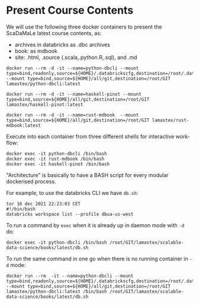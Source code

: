 # Present Course Contents

We will use the following three docker containers to present the ScaDaMaLe latest course contents, as:

- archives in databricks as .dbc archives
- book: as mdbook
- site: .html, .source (.scala,.python.R,.sql), and .md

```
docker run --rm -d -it --name=python-dbcli --mount type=bind,readonly,source=${HOME}/.databrickscfg,destination=/root/.databrickscfg --mount type=bind,source=${HOME}/all/git,destination=/root/GIT lamastex/python-dbcli:latest

docker run --rm -d -it --name=haskell-pinot --mount type=bind,source=${HOME}/all/git,destination=/root/GIT lamastex/haskell-pinot:latest

docker run --rm -d -it --name=rust-mdbook  --mount type=bind,source=${HOME}/all/git,destination=/root/GIT lamastex/rust-mdbook:latest
```

Execute into each container from three different shells for interactive work-flow:

```
docker exec -it python-dbcli /bin/bash
docker exec -it rust-mdbook /bin/bash
docker exec -it haskell-pinot /bin/bash
```

"Architecture" is basically to have a BASH script for every modular dockerised process.

For example, to use the databricks CLI we have `db.sh`:

```
tor 16 dec 2021 22:23:03 CET
#!/bin/bash
databricks workspace list --profile dbua-us-west
```

To run a command by `exec` when it is already up in daemon mode with `-d` do:

```
docker exec -it python-dbcli /bin/bash /root/GIT/lamastex/scalable-data-science/books/latest/db.sh
```

To run the same command in one go when there is no running container in `-d` mode:

```
docker run --rm  -it --name=python-dbcli --mount type=bind,readonly,source=${HOME}/.databrickscfg,destination=/root/.databrickscfg --mount type=bind,source=${HOME}/all/git,destination=/root/GIT lamastex/python-dbcli:latest /bin/bash /root/GIT/lamastex/scalable-data-science/books/latest/db.sh
```

